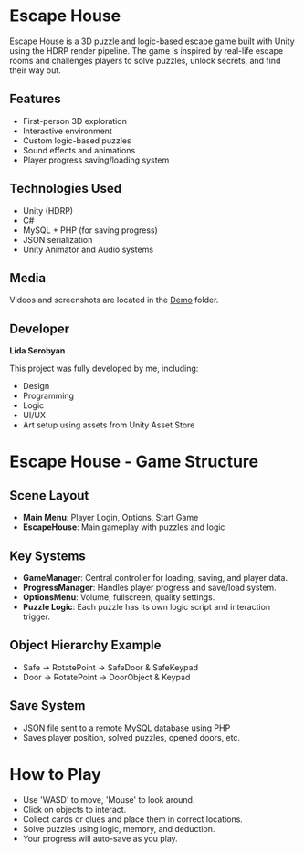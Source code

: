 # Escape House

Escape House is a 3D puzzle and logic-based escape game built with Unity using the HDRP render pipeline. The game is inspired by real-life escape rooms and challenges players to solve puzzles, unlock secrets, and find their way out.

##  Features
- First-person 3D exploration
- Interactive environment
- Custom logic-based puzzles
- Sound effects and animations
- Player progress saving/loading system

##  Technologies Used
- Unity (HDRP)
- C#
- MySQL + PHP (for saving progress)
- JSON serialization
- Unity Animator and Audio systems

##  Media
Videos and screenshots are located in the [Demo](../Demo) folder.

##  Developer
**Lida Serobyan**

This project was fully developed by me, including:
- Design
- Programming
- Logic
- UI/UX
- Art setup using assets from Unity Asset Store

# Escape House - Game Structure

## Scene Layout
- **Main Menu**: Player Login, Options, Start Game
- **EscapeHouse**: Main gameplay with puzzles and logic

## Key Systems
- **GameManager**: Central controller for loading, saving, and player data.
- **ProgressManager**: Handles player progress and save/load system.
- **OptionsMenu**: Volume, fullscreen, quality settings.
- **Puzzle Logic**: Each puzzle has its own logic script and interaction trigger.

## Object Hierarchy Example
- Safe → RotatePoint → SafeDoor & SafeKeypad
- Door → RotatePoint → DoorObject & Keypad

## Save System
- JSON file sent to a remote MySQL database using PHP
- Saves player position, solved puzzles, opened doors, etc.

# How to Play

- Use 'WASD' to move, 'Mouse' to look around.
- Click on objects to interact.
- Collect cards or clues and place them in correct locations.
- Solve puzzles using logic, memory, and deduction.
- Your progress will auto-save as you play.
